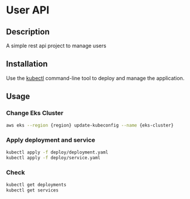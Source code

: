 # User API

## Description

A simple rest api project to manage users

## Installation

Use the [kubectl](https://kubernetes.io/docs/tasks/tools/) command-line tool to deploy and manage the application.

## Usage

### Change Eks Cluster

```bash
aws eks --region {region} update-kubeconfig --name {eks-cluster}
```

### Apply deployment and service
```bash
kubectl apply -f deploy/deployment.yaml
kubectl apply -f deploy/service.yaml
```

### Check
```bash
kubectl get deployments
kubectl get services
```

